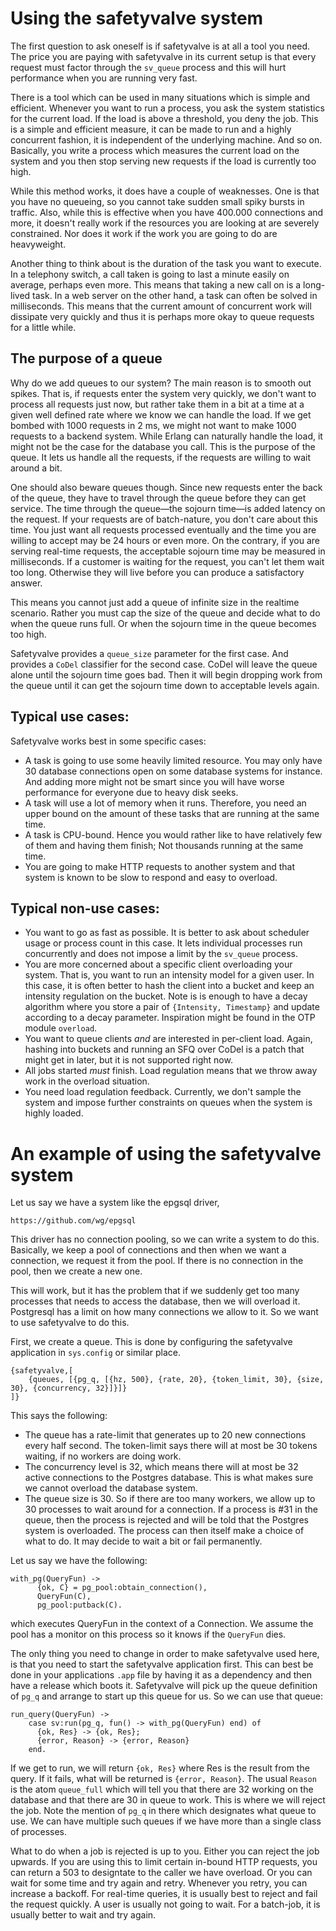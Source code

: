 # Using the safetyvalve system

The first question to ask oneself is if safetyvalve is at all a tool you need. The price you are paying with safetyvalve in its current setup is that every request must factor through the `sv_queue` process and this will hurt performance when you are running very fast.

There is a tool which can be used in many situations which is simple and efficient. Whenever you want to run a process, you ask the system statistics for the current load. If the load is above a threshold, you deny the job. This is a simple and efficient measure, it can be made to run and a highly concurrent fashion, it is independent of the underlying machine. And so on. Basically, you write a process which measures the current load on the system and you then stop serving new requests if the load is currently too high.

While this method works, it does have a couple of weaknesses. One is that you have no queueing, so you cannot take sudden small spiky bursts in traffic. Also, while this is effective when you have 400.000 connections and more, it doesn't really work if the resources you are looking at are severely constrained. Nor does it work if the work you are going to do are heavyweight.

Another thing to think about is the duration of the task you want to execute. In a telephony switch, a call taken is going to last a minute easily on average, perhaps even more. This means that taking a new call on is a long-lived task. In a web server on the other hand, a task can often be solved in milliseconds. This means that the current amount of concurrent work will dissipate very quickly and thus it is perhaps more okay to queue requests for a little while.

## The purpose of a queue

Why do we add queues to our system? The main reason is to smooth out spikes. That is, if requests enter the system very quickly, we don't want to process all requests just now, but rather take them in a bit at a time at a given well defined rate where we know we can handle the load. If we get bombed with 1000 requests in 2 ms, we might not want to make 1000 requests to a backend system. While Erlang can naturally handle the load, it might not be the case for the database you call. This is the purpose of the queue. It lets us handle all the requests, if the requests are willing to wait around a bit.

One should also beware queues though. Since new requests enter the back of the queue, they have to travel through the queue before they can get service. The time through the queue—the sojourn time—is added latency on the request. If your requests are of batch-nature, you don't care about this time. You just want all requests processed eventually and the time you are willing to accept may be 24 hours or even more. On the contrary, if you are serving real-time requests, the acceptable sojourn time may be measured in milliseconds. If a customer is waiting for the request, you can't let them wait too long. Otherwise they will live before you can produce a satisfactory answer.

This means you cannot just add a queue of infinite size in the realtime scenario. Rather you must cap the size of the queue and decide what to do when the queue runs full. Or when the sojourn time in the queue becomes too high.

Safetyvalve provides a `queue_size` parameter for the first case. And provides a `CoDel` classifier for the second case. CoDel will leave the queue alone until the sojourn time goes bad. Then it will begin dropping work from the queue until it can get the sojourn time down to acceptable levels again.

## Typical use cases:

Safetyvalve works best in some specific cases:

* A task is going to use some heavily limited resource. You may only have 30 database connections open on some database systems for instance. And adding more might not be smart since you will have worse performance for everyone due to heavy disk seeks.
* A task will use a lot of memory when it runs. Therefore, you need an upper bound on the amount of these tasks that are running at the same time.
* A task is CPU-bound. Hence you would rather like to have relatively few of them and having them finish; Not thousands running at the same time.
* You are going to make HTTP requests to another system and that system is known to be slow to respond and easy to overload.

## Typical non-use cases:

* You want to go as fast as possible. It is better to ask about scheduler usage or process count in this case. It lets individual processes run concurrently and does not impose a limit by the `sv_queue` process.
* You are more concerned about a specific client overloading your system. That is, you want to run an intensity model for a given user. In this case, it is often better to hash the client into a bucket and keep an intensity regulation on the bucket. Note is is enough to have a decay algorithm where you store a pair of `{Intensity, Timestamp}` and update according to a decay parameter. Inspiration might be found in the OTP module `overload`.
* You want to queue clients *and* are interested in per-client load. Again, hashing into buckets and running an SFQ over CoDel is a patch that might get in later, but it is not supported right now.
* All jobs started *must* finish. Load regulation means that we throw away work in the overload situation.
* You need load regulation feedback. Currently, we don't sample the system and impose further constraints on queues when the system is highly loaded.

# An example of using the safetyvalve system

Let us say we have a system like the epgsql driver,

	https://github.com/wg/epgsql
	
This driver has no connection pooling, so we can write a system to do this. Basically, we keep a pool of connections and then when we want a connection, we request it from the pool. If there is no connection in the pool, then we create a new one.

This will work, but it has the problem that if we suddenly get too many processes that needs to access the database, then we will overload it. Postgresql has a limit on how many connections we allow to it. So we want to use safetyvalve to do this.

First, we create a queue. This is done by configuring the safetyvalve application in `sys.config` or similar place.

	{safetyvalve,[
		{queues, [{pg_q, [{hz, 500}, {rate, 20}, {token_limit, 30}, {size, 30}, {concurrency, 32}]}]}
	]}
		
This says the following:

* The queue has a rate-limit that generates up to 20 new connections every half second. The token-limit says there will at most be 30 tokens waiting, if no workers are doing work.
* The concurrency level is 32, which means there will at most be 32 active connections to the Postgres database. This is what makes sure we cannot overload the database system.
* The queue size is 30. So if there are too many workers, we allow up to 30 processes to wait around for a connection. If a process is #31 in the queue, then the process is rejected and will be told that the Postgres system is overloaded. The process can then itself make a choice of what to do. It may decide to wait a bit or fail permanently.

Let us say we have the following:

	with_pg(QueryFun) ->
	      {ok, C} = pg_pool:obtain_connection(),
	      QueryFun(C),
	      pg_pool:putback(C).
	      
which executes QueryFun in the context of a Connection. We assume the pool has a monitor on this process so it knows if the `QueryFun` dies.

The only thing you need to change in order to make safetyvalve used here, is that you need to start the safetyvalve application first. This can best be done in your applications `.app` file by having it as a dependency and then have a release which boots it. Safetyvalve will pick up the queue definition of `pg_q` and arrange to start up this queue for us. So we can use that queue:

	run_query(QueryFun) ->
	    case sv:run(pg_q, fun() -> with_pg(QueryFun) end) of
	      {ok, Res} -> {ok, Res};
	      {error, Reason} -> {error, Reason}
	    end.
	 
If we get to run, we will return `{ok, Res}` where Res is the result from the query. If it fails, what will be returned is `{error, Reason}`. The usual `Reason` is the atom `queue_full` which will tell you that there are 32 working on the database and that there are 30 in queue to work. This is where we will reject the job. Note the mention of `pg_q` in there which designates what queue to use. We can have multiple such queues if we have more than a single class of processes.

What to do when a job is rejected is up to you. Either you can reject the job upwards. If you are using this to limit certain in-bound HTTP requests, you can return a 503 to designtate to the caller we have overload. Or you can wait for some time and try again and retry. Whenever you retry, you can increase a backoff. For real-time queries, it is usually best to reject and fail the request quickly. A user is usually not going to wait. For a batch-job, it is usually better to wait and try again.

